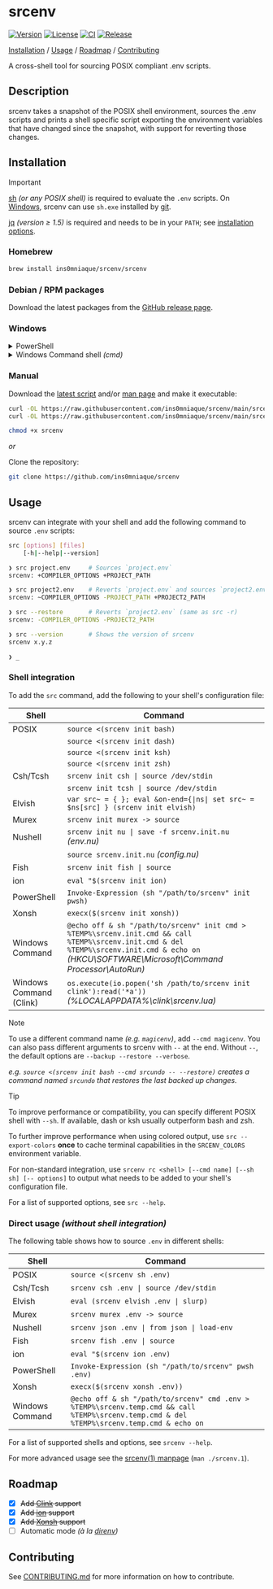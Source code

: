 # srcenv

[![Version](https://img.shields.io/github/v/release/ins0mniaque/srcenv)](https://github.com/ins0mniaque/srcenv/releases)
[![License](https://img.shields.io/github/license/ins0mniaque/srcenv)](https://github.com/ins0mniaque/srcenv/blob/master/LICENSE)
[![CI](https://github.com/ins0mniaque/srcenv/actions/workflows/ci.yml/badge.svg)](https://github.com/ins0mniaque/srcenv/actions/workflows/ci.yml)
[![Release](https://github.com/ins0mniaque/srcenv/actions/workflows/release.yml/badge.svg)](https://github.com/ins0mniaque/srcenv/actions/workflows/release.yml)

[Installation](#installation) / [Usage](#usage) / [Roadmap](#roadmap) / [Contributing](#contributing)

A cross-shell tool for sourcing POSIX compliant .env scripts.

## Description

srcenv takes a snapshot of the POSIX shell environment, sources the .env scripts
and prints a shell specific script exporting the environment variables that have
changed since the snapshot, with support for reverting those changes.

## Installation

> [!IMPORTANT]
> [sh](https://pubs.opengroup.org/onlinepubs/9799919799/utilities/sh.html) _(or any POSIX shell)_ is required to evaluate the `.env` scripts. On [Windows](#windows), srcenv can use `sh.exe` installed by [git](https://git-scm.com).
>
> [jq](https://jqlang.github.io/jq) _(version ≥ 1.5)_ is required and needs to be in your `PATH`; see [installation options](https://jqlang.github.io/jq/download).

### Homebrew

```bash
brew install ins0mniaque/srcenv/srcenv
```

### Debian / RPM packages

Download the latest packages from the [GitHub release page](https://github.com/ins0mniaque/srcenv/releases).

### Windows

<details>
    <summary>PowerShell</summary><p></p>

Install for current user:

```powershell
# Create installation directory
New-Item "$Env:LOCALAPPDATA\srcenv" -ItemType Directory

# Download srcenv to installation directory
Invoke-WebRequest https://raw.githubusercontent.com/ins0mniaque/srcenv/main/srcenv -OutFile "$Env:LOCALAPPDATA\srcenv\srcenv"
```

Add to `$HOME\Documents\PowerShell\Profile.ps1`:

```powershell
# Add POSIX shell (sh) to PATH
$Env:PATH += ";$Env:ProgramFiles\Git\usr\bin\"

# Initialize srcenv
Invoke-Expression (sh "$Env:LOCALAPPDATA\srcenv\srcenv" init pwsh)
```

</details>

<details>
    <summary>Windows Command shell <i>(cmd)</i></summary><p></p>

Install for current user:

> Download [srcenv](https://raw.githubusercontent.com/ins0mniaque/srcenv/main/srcenv) to `%LOCALAPPDATA%\srcenv` directory or use PowerShell script above to install srcenv.

Run or add to `HKEY_CURRENT_USER\SOFTWARE\Microsoft\Command Processor\AutoRun` registry key:

```bat
@echo off

rem Add POSIX shell (sh) to PATH
set PATH=%PATH%;%PROGRAMFILES%\Git\usr\bin\

rem Initialize srcenv
sh "%LOCALAPPDATA%\srcenv\srcenv" init cmd > %TEMP%\srcenv.init.cmd && call %TEMP%\srcenv.init.cmd & del %TEMP%\srcenv.init.cmd

echo on
```

</details>

### Manual

Download the [latest script](https://raw.githubusercontent.com/ins0mniaque/srcenv/main/srcenv) and/or [man page](https://raw.githubusercontent.com/ins0mniaque/srcenv/main/srcenv.1) and make it executable:

```bash
curl -OL https://raw.githubusercontent.com/ins0mniaque/srcenv/main/srcenv
curl -OL https://raw.githubusercontent.com/ins0mniaque/srcenv/main/srcenv.1

chmod +x srcenv
```

_or_

Clone the repository:

```bash
git clone https://github.com/ins0mniaque/srcenv
```

## Usage

srcenv can integrate with your shell and add the following command to source `.env` scripts:

```bash
src [options] [files]
    [-h|--help|--version]
```

```bash
❯ src project.env     # Sources `project.env`
srcenv: +COMPILER_OPTIONS +PROJECT_PATH

❯ src project2.env    # Reverts `project.env` and sources `project2.env`
srcenv: ~COMPILER_OPTIONS -PROJECT_PATH +PROJECT2_PATH

❯ src --restore       # Reverts `project2.env` (same as src -r)
srcenv: -COMPILER_OPTIONS -PROJECT2_PATH

❯ src --version       # Shows the version of srcenv
srcenv x.y.z

❯ _
```

### Shell integration

To add the `src` command, add the following to your shell's configuration file:

| Shell           | Command                                               |
|-----------------|-------------------------------------------------------|
| POSIX           | `source <(srcenv init bash)`                          |
|                 | `source <(srcenv init dash)`                          |
|                 | `source <(srcenv init ksh)`                           |
|                 | `source <(srcenv init zsh)`                           |
| Csh/Tcsh        | `srcenv init csh \| source /dev/stdin`                |
|                 | `srcenv init tcsh \| source /dev/stdin`               |
| Elvish          | `var src~ = { }; eval &on-end={\|ns\| set src~ = $ns[src] } (srcenv init elvish)` |
| Murex           | `srcenv init murex -> source`                         |
| Nushell         | `srcenv init nu \| save -f srcenv.init.nu` _(env.nu)_ |
|                 | `source srcenv.init.nu` _(config.nu)_                 |
| Fish            | `srcenv init fish \| source`                          |
| ion             | `eval "$(srcenv init ion)`                            |
| PowerShell      | `Invoke-Expression (sh "/path/to/srcenv" init pwsh)`  |
| Xonsh           | `execx($(srcenv init xonsh))`                         |
| Windows Command | `@echo off & sh "/path/to/srcenv" init cmd > %TEMP%\srcenv.init.cmd && call %TEMP%\srcenv.init.cmd & del %TEMP%\srcenv.init.cmd & echo on` _(HKCU\SOFTWARE\Microsoft\Command Processor\AutoRun)_ |
| Windows Command (Clink) | `os.execute(io.popen('sh /path/to/srcenv init clink'):read('*a'))` _(%LOCALAPPDATA%\\clink\\srcenv.lua)_ |

> [!NOTE]
> To use a different command name _(e.g. `magicenv`)_, add `--cmd magicenv`.
> You can also pass different arguments to srcenv with `--` at the end. Without `--`, the default options are `--backup --restore --verbose`.
>
> _e.g. `source <(srcenv init bash --cmd srcundo -- --restore)` creates a command named `srcundo` that restores the last backed up changes._

> [!TIP]
> To improve performance or compatibility, you can specify different POSIX shell with `--sh`. If available, dash or ksh usually outperform bash and zsh.
>
> To further improve performance when using colored output, use `src --export-colors` **once** to cache terminal capabilities in the `SRCENV_COLORS` environment variable.

For non-standard integration, use `srcenv rc <shell> [--cmd name] [--sh sh] [-- options]` to output what needs to be added to your shell's configuration file.

For a list of supported options, see `src --help`.

### Direct usage _(without shell integration)_

The following table shows how to source `.env` in different shells:

| Shell           | Command                                              |
|-----------------|------------------------------------------------------|
| POSIX           | `source <(srcenv sh .env)`                           |
| Csh/Tcsh        | `srcenv csh .env \| source /dev/stdin`               |
| Elvish          | `eval (srcenv elvish .env \| slurp)`                 |
| Murex           | `srcenv murex .env -> source`                        |
| Nushell         | `srcenv json .env \| from json \| load-env`          |
| Fish            | `srcenv fish .env \| source`                         |
| ion             | `eval "$(srcenv ion .env)`                           |
| PowerShell      | `Invoke-Expression (sh "/path/to/srcenv" pwsh .env)` |
| Xonsh           | `execx($(srcenv xonsh .env))`                        |
| Windows Command | `@echo off & sh "/path/to/srcenv" cmd .env > %TEMP%\srcenv.temp.cmd && call %TEMP%\srcenv.temp.cmd & del %TEMP%\srcenv.temp.cmd & echo on` |

For a list of supported shells and options, see `srcenv --help`.

For more advanced usage see the [srcenv(1) manpage](https://github.com/ins0mniaque/srcenv/blob/main/srcenv.1.md) (`man ./srcenv.1`).

## Roadmap

- [x] ~~Add [Clink](https://chrisant996.github.io/clink/clink.html) support~~
- [x] ~~Add [ion](https://gitlab.redox-os.org/redox-os/ion) support~~
- [x] ~~Add [Xonsh](https://xon.sh) support~~
- [ ] Automatic mode _(à la [direnv](https://direnv.net))_

## Contributing

See [CONTRIBUTING.md](https://github.com/ins0mniaque/srcenv/blob/main/CONTRIBUTING.md) for more information on how to contribute.
